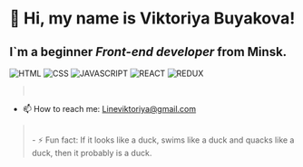 # 👋 Hi, my name is **Viktoriya Buyakova**!
## I`m a beginner *Front-end developer* from Minsk.

![HTML](https://img.shields.io/badge/-HTML-black?style=for-badge&logo=html5)
![CSS](https://img.shields.io/badge/-CSS-090909?style=for-badge&logo=css3)
![JAVASCRIPT](https://img.shields.io/badge/-JAVASCRIPT-090909?style=for-badge&logo=javascript)
![REACT](https://img.shields.io/badge/-REACT-090909?style=for-badge&logo=react)
![REDUX](https://img.shields.io/badge/-REDUX-090909?style=for-badge&logo=redux)
></br>
<!--![](https://img.shields.io/badge/ail_me:-informational?style=for-badge&logo=gmail) -->
- 📫 How to reach me: Lineviktoriya@gmail.com

<!--
**Feralwater/Feralwater** is a ✨ _special_ ✨ repository because its `README.md` (this file) appears on your GitHub profile.

Here are some ideas to get you started:

- 🔭 I’m currently working on ...
- 🌱 I’m currently learning ...
- 👯 I’m looking to collaborate on ...
- 🤔 I’m looking for help with ...
- 💬 Ask me about ...
 
- 😄 Pronouns: ...

-->
></br>
> - ⚡ Fun fact: If it looks like a duck, swims like a duck and quacks like a duck, then it probably is a duck.

